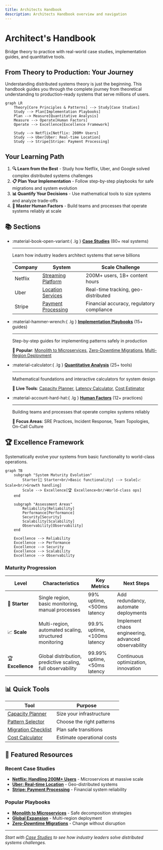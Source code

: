 ```yaml
---
title: Architects Handbook
description: Architects Handbook overview and navigation
---
```


# Architect's Handbook

Bridge theory to practice with real-world case studies, implementation guides, and quantitative tools.

## From Theory to Production: Your Journey

Understanding distributed systems theory is just the beginning. This handbook guides you through the complete journey from theoretical understanding to production-ready systems that serve millions of users.

```mermaid
graph LR
    Theory[Core Principles & Patterns] --> Study[Case Studies]
    Study --> Plan[Implementation Playbooks] 
    Plan --> Measure[Quantitative Analysis]
    Measure --> Operate[Human Factors]
    Operate --> Excellence[Excellence Framework]
    
    Study --> Netflix[Netflix: 200M+ Users]
    Study --> Uber[Uber: Real-time Location]
    Study --> Stripe[Stripe: Payment Processing]
```

## Your Learning Path

1. **🔍 Learn from the Best** - Study how Netflix, Uber, and Google solved complex distributed systems challenges
2. **📋 Plan Your Implementation** - Follow step-by-step playbooks for safe migrations and system evolution  
3. **📊 Quantify Your Decisions** - Use mathematical tools to size systems and analyze trade-offs
4. **👥 Master Human Factors** - Build teams and processes that operate systems reliably at scale

## 📚 Sections

<div class="grid cards" markdown>

- :material-book-open-variant:{ .lg } **[Case Studies](../architects-handbook/case-studies/)** (80+ real systems)
    
    ---
    
    Learn how industry leaders architect systems that serve billions
    
    | Company | System | Scale Challenge |
    |---------|---------|-----------------|
    | Netflix | [Streaming Platform](../../architects-handbook/case-studies/messaging-streaming/netflix-streaming.md) | 200M+ users, 1B+ content hours |
    | Uber | [Location Services](../../architects-handbook/case-studies/location-services/uber-location.md) | Real-time tracking, geo-distributed |
    | Stripe | [Payment Processing](../../architects-handbook/case-studies/financial-commerce/payment-system.md) | Financial accuracy, regulatory compliance |

- :material-hammer-wrench:{ .lg } **[Implementation Playbooks](../../architects-handbook/implementation-playbooks.md/)** (15+ guides)
    
    ---
    
    Step-by-step guides for implementing patterns safely in production
    
    **🚀 Popular**: [Monolith to Microservices](implementation-playbooks/index.mdmonolith-decomposition/), [Zero-Downtime Migrations](implementation-playbooks/index.mdzero-downtime/), [Multi-Region Deployment](implementation-playbooks/index.mdglobal-expansion/)

- :material-calculator:{ .lg } **[Quantitative Analysis](../../architects-handbook/quantitative-analysis.md/)** (25+ tools)
    
    ---
    
    Mathematical foundations and interactive calculators for system design
    
    **🔢 Live Tools**: [Capacity Planner](../../architects-handbook/quantitative-analysis/capacity-planning.md), [Latency Calculator](../tools/latency-calculator.md), [Cost Estimator](../../architects-handbook/quantitative-analysis/storage-economics.md)

- :material-account-hard-hat:{ .lg } **[Human Factors](../../architects-handbook/human-factors/)** (12+ practices)
    
    ---
    
    Building teams and processes that operate complex systems reliably
    
    **🎯 Focus Areas**: SRE Practices, Incident Response, Team Topologies, On-Call Culture

</div>

## 🏆 Excellence Framework

Systematically evolve your systems from basic functionality to world-class operations.

```mermaid
graph TB
    subgraph "System Maturity Evolution"
        Starter[🌱 Starter<br/>Basic functionality] --> Scale[📈 Scale<br/>Growth handling]
        Scale --> Excellence[🏆 Excellence<br/>World-class ops]
    end
    
    subgraph "Assessment Areas"
        Reliability[Reliability]
        Performance[Performance] 
        Security[Security]
        Scalability[Scalability]
        Observability[Observability]
    end
    
    Excellence --> Reliability
    Excellence --> Performance
    Excellence --> Security
    Excellence --> Scalability
    Excellence --> Observability
```

### Maturity Progression

| Level | Characteristics | Key Metrics | Next Steps |
|-------|----------------|-------------|------------|
| 🌱 **Starter** | Single region, basic monitoring, manual processes | 99% uptime, <500ms latency | Add redundancy, automate deployments |
| 📈 **Scale** | Multi-region, automated scaling, structured monitoring | 99.9% uptime, <100ms latency | Implement chaos engineering, advanced observability |
| 🏆 **Excellence** | Global distribution, predictive scaling, full observability | 99.99% uptime, <50ms latency | Continuous optimization, innovation |

## 📊 Quick Tools

| Tool | Purpose |
|------|---------|
| [Capacity Planner](../../architects-handbook/quantitative-analysis/capacity-planning.md) | Size your infrastructure |
| [Pattern Selector](implementation-playbooks/index.mdpattern-selection-wizard/) | Choose the right patterns |
| [Migration Checklist](implementation-playbooks/index.mdmigration-checklist/) | Plan safe transitions |
| [Cost Calculator](../../architects-handbook/quantitative-analysis/storage-economics.md) | Estimate operational costs |

## 📖 Featured Resources

### Recent Case Studies
- **[Netflix: Handling 200M+ Users](../../architects-handbook/case-studies/messaging-streaming/netflix-streaming.md)** - Microservices at massive scale
- **[Uber: Real-time Location](../../architects-handbook/case-studies/location-services/uber-location.md)** - Geo-distributed systems
- **[Stripe: Payment Processing](../../architects-handbook/case-studies/financial-commerce/payment-system.md)** - Financial system reliability

### Popular Playbooks
- **[Monolith to Microservices](implementation-playbooks/index.mdmonolith-to-microservices/)** - Safe decomposition strategies
- **[Global Expansion](implementation-playbooks/index.mdglobal-expansion/)** - Multi-region deployment
- **[Zero-Downtime Migrations](implementation-playbooks/index.mdzero-downtime/)** - Change without disruption

---

*Start with [Case Studies](../) to see how industry leaders solve distributed systems challenges.*